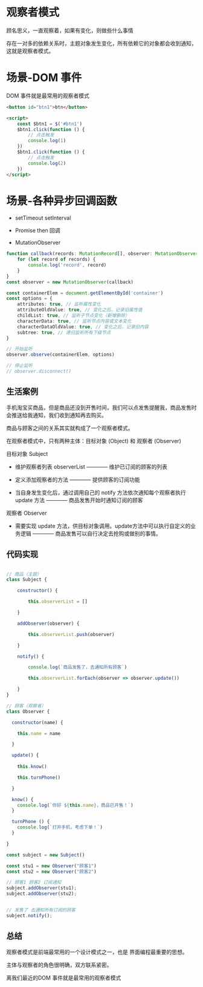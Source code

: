 # 观察者模式

顾名思义，一直观察着，如果有变化，则做些什么事情

存在一对多的依赖关系时，主题对象发生变化，所有依赖它的对象都会收到通知，这就是观察者模式。




# 场景-DOM 事件

DOM 事件就是最常用的观察者模式

```html
<button id="btn1">btn</button>

<script>
    const $btn1 = $('#btn1')
    $btn1.click(function () {
        // 点击触发
        console.log(1)
    })
    $btn1.click(function () {
        // 点击触发
        console.log(2)
    })
</script>
```

# 场景-各种异步回调函数

- setTimeout setInterval

- Promise then 回调

- MutationObserver

```ts
function callback(records: MutationRecord[], observer: MutationObserver) {
    for (let record of records) {
        console.log('record', record)
    }
}
const observer = new MutationObserver(callback)

const containerElem = document.getElementById('container')
const options = {
    attributes: true, // 监听属性变化
    attributeOldValue: true, // 变化之后，记录旧属性值
    childList: true, // 监听子节点变化（新增删除）
    characterData: true, // 监听节点内容或文本变化
    characterDataOldValue: true, // 变化之后，记录旧内容
    subtree: true, // 递归监听所有下级节点
}

// 开始监听
observer.observe(containerElem, options)

// 停止监听
// observer.disconnect()
```



## 生活案例

手机淘宝买商品，但是商品还没到开售时间，我们可以点发售提醒我，商品发售时会推送给我通知，我们收到通知再去购买。

商品与顾客之间的关系其实就构成了一个观察者模式。


在观察者模式中，只有两种主体：目标对象 (Object) 和 观察者 (Observer)


目标对象 Subject

  - 维护观察者列表 observerList ———— 维护已订阅的顾客的列表

  - 定义添加观察者的方法 ———— 提供顾客的订阅功能

  - 当自身发生变化后，通过调用自己的 notify 方法依次通知每个观察者执行 update 方法 ———— 商品发售开始时通知订阅的顾客


观察者 Observer

  - 需要实现 update 方法，供目标对象调用。update方法中可以执行自定义的业务逻辑 ———— 商品发售可以自行决定去抢购或做别的事情。


## 代码实现

```js

// 商品（主题）
class Subject {

    constructor() {

        this.observerList = []

    }

    addObserver(observer) {

        this.observerList.push(observer)

    }

    notify() {

        console.log(`商品发售了，去通知所有顾客`)

        this.observerList.forEach(observer => observer.update())

    }
}

// 顾客（观察者）
class Observer {

  constructor(name) {

    this.name = name

  }

  update() {
      
    this.know()

    this.turnPhone()

  }

  know() {
    console.log(`你好 ${this.name}，商品已开售！`)
  }

  turnPhone () {
    console.log(`打开手机，考虑下单！`)
  }

}

const subject = new Subject()

const stu1 = new Observer("顾客1")
const stu2 = new Observer("顾客2")

// 顾客1 顾客2 订阅通知
subject.addObserver(stu1);
subject.addObserver(stu2);


// 发售了 去通知所有订阅的顾客
subject.notify();

```

## 总结

观察者模式是前端最常用的一个设计模式之一，也是 界面编程最重要的思想。

主体与观察者的角色很明确，双方联系紧密。

离我们最近的DOM 事件就是最常用的观察者模式
